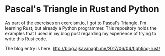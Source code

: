 # Pascal's Triangle in Rust and Python

As part of the exercises on exercism.io, I got to Pascal's Triangle.  I'm
learning Rust, but already a Python programmer.  This repository holds the
examples that I used in my blog post regarding my experience of trying to write
this Rust code.

The blog entry is here: http://blog.ajkavanagh.me/2017/06/04/fighting-rust/
